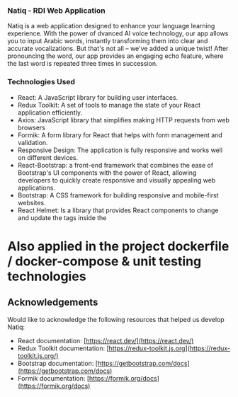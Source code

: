 ### Natiq - RDI Web Application

Natiq is a web application designed to enhance your language learning experience. With the power of dvanced AI voice technology, our app allows you to input Arabic words, instantly transforming them into clear and accurate vocalizations. But that's not all – we've added a unique twist! After pronouncing the word, our app provides an engaging echo feature, where the last word is repeated three times in succession.

### Technologies Used
- React: A JavaScript library for building user interfaces.
- Redux Toolkit: A set of tools to manage the state of your React application efficiently.
- Axios: JavaScript library that simplifies making HTTP requests from web browsers
- Formik: A form library for React that helps with form management and validation.
- Responsive Design: The application is fully responsive and works well on different devices.
- React-Bootstrap: a front-end framework that combines the ease of Bootstrap's UI components with the power of React, allowing developers to quickly create responsive and visually appealing web applications.
- Bootstrap: A CSS framework for building responsive and mobile-first websites.
- React Helmet: Is a library that provides React components to change and update the tags inside the <head> 

# Also applied in the project dockerfile / docker-compose & unit testing technologies

## Acknowledgements

Would like to acknowledge the following resources that helped us develop Natiq:

-   React documentation: [https://react.dev/](https://react.dev/)
-   Redux Toolkit documentation: [https://redux-toolkit.js.org](https://redux-toolkit.js.org/)
-   Bootstrap documentation: [https://getbootstrap.com/docs](https://getbootstrap.com/docs)
-   Formik documentation: [https://formik.org/docs](https://formik.org/docs)
